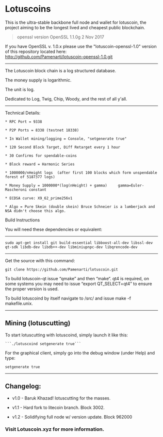 # Lotuscoins 

This is the ultra-stable backbone full node and wallet for lotuscoin,
the project aiming to be the longest lived and cheapest public blockchain.  

> openssl version
OpenSSL 1.1.0g  2 Nov 2017

If you have OpenSSL v. 1.0.x please use the "lotuscoin-openssl-1.0" version of this repository located here:  
http://github.com/Pamenarti/lotuscoin-openssl-1.0.git


--------------------------------------------

The Lotuscoin block chain is a log structured database.

The money supply is logarithmic.

The unit is log.

Dedicated to Log, Twig, Chip, Woody, and the rest of all y'all.  
 
--------------------------------------------

Technical Details:
```
* RPC Port = 9338

* P2P Ports = 8338 (testnet 18338)

* In Wallet mining/logging = Console, "setgenerate true"

* 120 Second Block Target, Diff Retarget every 1 hour

* 30 Confirms for spendable-coins

* Block reward = Harmonic Series

* 1000000/nHeight logs  (after first 100 blocks which form unspendable forest of 5187377 logs) 

* Money Supply = 1000000*(log(nHeight) + gamma)     gamma=Euler-Mascheroni constant 

* ECDSA curve: X9_62_prime256v1 

* Algo = Pure Skein (double skein) Bruce Schneier is a lumberjack and NSA didn't choose this algo.
```
Build Instructions

You will need these dependencies or equivalent:

--------------------------------------------
```
sudo apt-get install git build-essential libboost-all-dev libssl-dev qt-sdk libdb-dev libdb++-dev libminiupnpc-dev libqrencode-dev 
```
--------------------------------------------

Get the source with this command:
```
git clone https://github.com/Pamenarti/lotuscoin.git
```
To build lotuscoin-qt issue “qmake” and then “make“.  qt4 is required, on some systems you may need to issue “export QT_SELECT=qt4” to ensure the proper version is used.

To build lotuscoind by itself navigate to /src/ and issue make -f makefile.unix.

--------------------------------------------
## Mining (lotuscutting)

To start lotuscutting with lotuscoind, simply launch it like this: 
```
```./lotuscoind setgenerate true```
```
For the graphical client, simply go into the debug window (under Help) and type:

```setgenerate true```

--------------------------------------------


## Changelog:

* v1.0 - Baruk Khazad!  lotuscutting for the masses.

* v1.1 - Hard fork to litecoin branch.  Block 3002.

* v1.2 - Solidifying full node w/ version update.  Block 962000

### Visit Lotuscoin.xyz for more information. 
